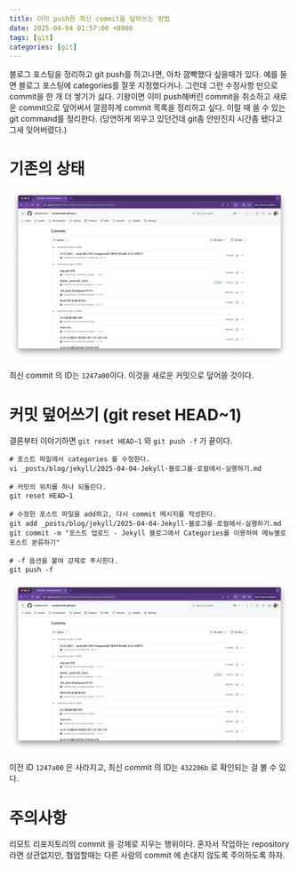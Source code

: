```yaml
---
title: 이미 push한 최신 commit을 덮어쓰는 방법
date: 2025-04-04 01:57:00 +0900
tags: [git]
categories: [git]
---
```


블로그 포스팅을 정리하고 git push를 하고나면, 아차 깜빡했다 싶을때가 있다. 예를 들면 블로그 포스팅에 categories를 잘못 지정했다거나. 그런데 그런 수정사항 만으로 commit을 한 개 더 쌓기가 싫다. 기왕이면 이미 push해버린 commit을 취소하고 새로운 commit으로 덮어써서 깔끔하게 commit 목록을 정리하고 싶다. 이럴 때 쓸 수 있는 git command를 정리한다. (당연하게 외우고 있던건데 git좀 안만진지 시간좀 됐다고 그새 잊어버렸다.)

# 기존의 상태

![image-20250404005725107](/assets/img/image-20250404005725107.png)

최신 commit 의 ID는 `1247a00`이다. 이것을 새로운 커밋으로 덮어쓸 것이다.

# 커밋 덮어쓰기 (git reset HEAD~1)

결론부터 이야기하면 `git reset HEAD~1` 와 `git push -f` 가 끝이다.

```shell
# 포스트 파일에서 categories 를 수정한다.
vi _posts/blog/jekyll/2025-04-04-Jekyll-블로그를-로컬에서-실행하기.md

# 커밋의 위치를 하나 되돌린다.
git reset HEAD~1

# 수정한 포스트 파일을 add하고, 다시 commit 메시지를 작성한다.
git add _posts/blog/jekyll/2025-04-04-Jekyll-블로그를-로컬에서-실행하기.md
git commit -m "포스트 업로드 - Jekyll 블로그에서 Categories를 이용하여 메뉴별로 포스트 분류하기"

# -f 옵션을 붙여 강제로 푸시한다.
git push -f
```

![image-20250404005923863](/assets/img/image-20250404005923863.png)

이전 ID `1247a00` 은 사라지고, 최신 commit 의 ID는 `432206b` 로 확인되는 걸 볼 수 있다.

# 주의사항

리모트 리포지토리의 commit 을 강제로 지우는 행위이다.
혼자서 작업하는 repository 라면 상관없지만, 협업할때는 다른 사람의 commit 에 손대지 않도록 주의하도록 하자.